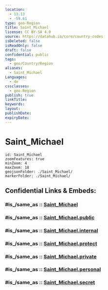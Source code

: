 ```yaml
---
location:
  - 13.13
  - -59.61
type: geo-Region
title: Saint_Michael
license: CC BY-SA 4.0
source: https://datahub.io/core/country-codes
isDeleted: false
isReadOnly: false
draft: false
confidential: public
tags:
  - geo/Country/Region
aliases:
  - Saint_Michael
Languages:
  - de
cssclasses:
  - geo-Region
publish: true
linkTitle:
keywords:
layout:
publishDate:
expiryDate:
---
```


# Saint_Michael

```leaflet
id: Saint_Michael
zoomFeatures: true 
minZoom: 4 
maxZoom: 18
geojsonFolder: ./Saint_Michael/
markerFolder: ./Saint_Michael/
```


## Confidential Links & Embeds: 

### #is_/same_as :: [Saint_Michael](/_Standards/Earth/Continent/America~Caribbean/Barbados/Provinces~Barbados/Saint_Michael.md) 

### #is_/same_as :: [Saint_Michael.public](/_public/Earth/Continent/America~Caribbean/Barbados/Provinces~Barbados/Saint_Michael.public.md) 

### #is_/same_as :: [Saint_Michael.internal](/_internal/Earth/Continent/America~Caribbean/Barbados/Provinces~Barbados/Saint_Michael.internal.md) 

### #is_/same_as :: [Saint_Michael.protect](/_protect/Earth/Continent/America~Caribbean/Barbados/Provinces~Barbados/Saint_Michael.protect.md) 

### #is_/same_as :: [Saint_Michael.private](/_private/Earth/Continent/America~Caribbean/Barbados/Provinces~Barbados/Saint_Michael.private.md) 

### #is_/same_as :: [Saint_Michael.personal](/_personal/Earth/Continent/America~Caribbean/Barbados/Provinces~Barbados/Saint_Michael.personal.md) 

### #is_/same_as :: [Saint_Michael.secret](/_secret/Earth/Continent/America~Caribbean/Barbados/Provinces~Barbados/Saint_Michael.secret.md)

